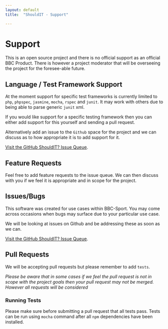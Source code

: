 ```yaml
---
layout: default
title:  "ShouldIT - Support"

---
```


# Support

This is an open source project and there is no official support as an official BBC Product. There is however a project moderator that will be overseeing the project for the foresee-able future.

## Language / Test Framework Support

At the moment support for specific test frameworks is currently limited to `php`, `phpspec`, `jasmine`, `mocha`, `rspec` and `junit`. It may work with others due to being able to parse generic `junit` xml.

If you would like support for a specific testing framework then you can either add support for this yourself and sending a pull request.

Alternatively add an issue to the `Github` space for the project and we can discuss as to how appropriate it is to add support for it.

[Visit the GitHub ShouldIT? Issue Queue](https://github.com/bbc-sport/ShouldIT/issues).

## Feature Requests

Feel free to add feature requests to the issue queue. We can then discuss with you if we feel it is appropriate and in scope for the project.

## Issues/Bugs

This software was created for use cases within BBC-Sport. You may come across occasions when bugs may surface due to your particular use case.

We will be looking at issues on Github and be addressing these as soon as we can.

[Visit the GitHub ShouldIT? Issue Queue](https://github.com/bbc-sport/ShouldIT/issues).

## Pull Requests

We will be accepting pull requests but please remember to add `tests`. 

_Please be aware that in some cases if we feel the pull request is not in scope with the project goals then your pull request may not be merged. However all requests will be considered_

### Running Tests

Please make sure before submitting a pull request that all tests pass. Tests can be run using `mocha` command after all `npm` dependencies have been installed.